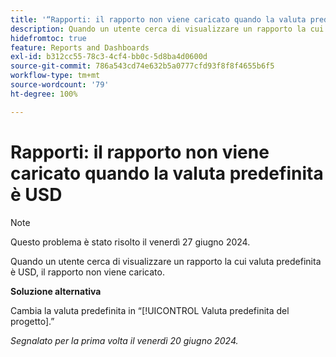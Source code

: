 ```yaml
---
title: '“Rapporti: il rapporto non viene caricato quando la valuta predefinita è USD”'
description: Quando un utente cerca di visualizzare un rapporto la cui valuta predefinita è USD, il rapporto non viene caricato.
hidefromtoc: true
feature: Reports and Dashboards
exl-id: b312cc55-78c3-4cf4-bb0c-5d8ba4d0600d
source-git-commit: 786a543cd74e632b5a0777cfd93f8f8f4655b6f5
workflow-type: tm+mt
source-wordcount: '79'
ht-degree: 100%

---
```


# Rapporti: il rapporto non viene caricato quando la valuta predefinita è USD

>[!NOTE]
>
>Questo problema è stato risolto il venerdì 27 giugno 2024.

Quando un utente cerca di visualizzare un rapporto la cui valuta predefinita è USD, il rapporto non viene caricato.

**Soluzione alternativa**

Cambia la valuta predefinita in “[!UICONTROL Valuta predefinita del progetto].”

_Segnalato per la prima volta il venerdì 20 giugno 2024._
